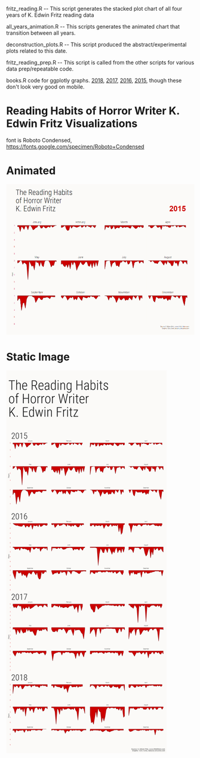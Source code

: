fritz_reading.R -- This script generates the stacked plot chart of all four years of K. Edwin Fritz reading data

all_years_animation.R -- This scripts generates the animated chart that transition between all years.

deconstruction_plots.R -- This script produced the abstract/experimental plots related to this date.

fritz_reading_prep.R -- This script is called from the other scripts for various data prep/repeatable code.

books.R code for ggplotly graphs. 
[2018](https://plot.ly/~ccone/1/#/), [2017](https://plot.ly/~ccone/3/#/), [2016](https://plot.ly/~ccone/5/#/), [2015](https://plot.ly/~ccone/7/#/), though these don't look very good on mobile.

# Reading Habits of Horror Writer K. Edwin Fritz Visualizations

font is Roboto Condensed, https://fonts.google.com/specimen/Roboto+Condensed
# Animated
![Reading Habits of K. Edwin Fritz](animated_fritz.gif)
# Static Image
![Reading Habits of K. Edwin Fritz](fritz_reading_screen_Cropped.png)